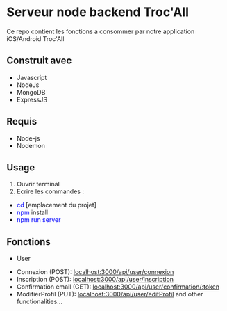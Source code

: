 # Serveur node backend Troc'All
Ce repo contient les fonctions a consommer par notre application iOS/Android Troc'All

## Construit avec
- Javascript 
- NodeJs 
- MongoDB 
- ExpressJS

## Requis
- Node-js
- Nodemon

## Usage
1. Ouvrir terminal
2. Ecrire les commandes :
- <span style="color:blue">cd </span>[emplacement du projet]
- <span style="color:blue">npm </span>install
- <span style="color:blue">npm run server</span>

## Fonctions
* User
- Connexion (POST): <a href ="localhost:3000/api/user/connexion">localhost:3000/api/user/connexion</a>
- Inscription (POST): <a href ="localhost:3000/api/user/inscription">localhost:3000/api/user/inscription</a>
- Confirmation email (GET): <a href ="localhost:3000/api/confirmation/:token">localhost:3000/api/user/confirmation/:token</a>
- ModifierProfil (PUT): <a href ="localhost:3000/api/editProfil">localhost:3000/api/user/editProfil</a>
and other functionalities...


